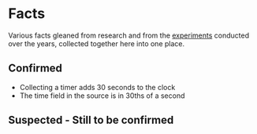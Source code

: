 # Facts

Various facts gleaned from research and from the [experiments](index.md#e) conducted over the years, collected together here into one place.

## Confirmed

* Collecting a timer adds 30 seconds to the clock
* The time field in the source is in 30ths of a second

## Suspected - Still to be confirmed


